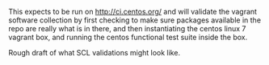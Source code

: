 This expects to be run on http://ci.centos.org/ and will validate the vagrant software collection by first checking to make sure packages available in the repo are really what is in there, and then instantiating the centos linux 7 vagrant box, and running the centos functional test suite inside the box.

Rough draft of what SCL validations might look like.

